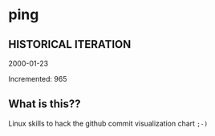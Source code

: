 # ping

## HISTORICAL ITERATION
2000-01-23

Incremented: 965

## What is this?? 
Linux skills to hack the github commit visualization chart `;-)`
